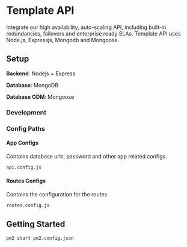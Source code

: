 # Template API

Integrate our high availability, auto-scaling API, including built-in redundancies, failovers and enterprise ready SLAs.
Template API uses Node.js, Expressjs, Mongodb and Mongoose.

## Setup

**Backend**: Nodejs + Express

**Database**: MongoDB

**Database ODM**: Mongoose

### Development

### Config Paths

#### App Configs

Contains database urls, password and other app related configs.

```bash
api.config.js
```

#### Routes Configs

Contains the configuration for the routes

```bash
routes.config.js
```

## Getting Started

```bash
pm2 start pm2.config.json
```